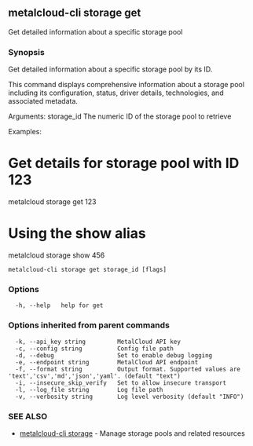 ## metalcloud-cli storage get

Get detailed information about a specific storage pool

### Synopsis

Get detailed information about a specific storage pool by its ID.

This command displays comprehensive information about a storage pool including its
configuration, status, driver details, technologies, and associated metadata.

Arguments:
  storage_id    The numeric ID of the storage pool to retrieve

Examples:
  # Get details for storage pool with ID 123
  metalcloud storage get 123

  # Using the show alias
  metalcloud storage show 456

```
metalcloud-cli storage get storage_id [flags]
```

### Options

```
  -h, --help   help for get
```

### Options inherited from parent commands

```
  -k, --api_key string         MetalCloud API key
  -c, --config string          Config file path
  -d, --debug                  Set to enable debug logging
  -e, --endpoint string        MetalCloud API endpoint
  -f, --format string          Output format. Supported values are 'text','csv','md','json','yaml'. (default "text")
  -i, --insecure_skip_verify   Set to allow insecure transport
  -l, --log_file string        Log file path
  -v, --verbosity string       Log level verbosity (default "INFO")
```

### SEE ALSO

* [metalcloud-cli storage](metalcloud-cli_storage.md)	 - Manage storage pools and related resources

